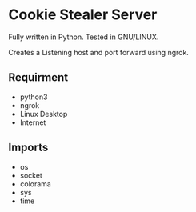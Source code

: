 # Cookie Stealer Server

Fully written in Python.
Tested in GNU/LINUX.

Creates a Listening host and port forward using ngrok.

## Requirment

+ python3
+ ngrok
+ Linux Desktop
+ Internet

## Imports

+ os
+ socket
+ colorama
+ sys
+ time

